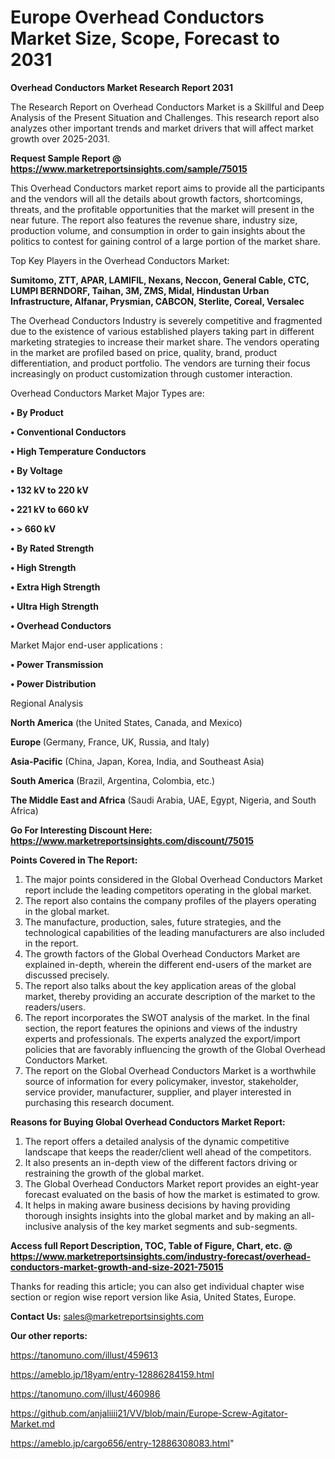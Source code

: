  # Europe Overhead Conductors Market Size, Scope, Forecast to 2031

<strong>Overhead Conductors Market Research Report 2031</strong>

The Research Report on Overhead Conductors Market is a Skillful and Deep Analysis of the Present Situation and Challenges. This research report also analyzes other important trends and market drivers that will affect market growth over 2025-2031.

<strong>Request Sample Report @ <a href=https://www.marketreportsinsights.com/sample/75015>https://www.marketreportsinsights.com/sample/75015</a></strong>

This Overhead Conductors market report aims to provide all the participants and the vendors will all the details about growth factors, shortcomings, threats, and the profitable opportunities that the market will present in the near future. The report also features the revenue share, industry size, production volume, and consumption in order to gain insights about the politics to contest for gaining control of a large portion of the market share.

Top Key Players in the Overhead Conductors Market:

<strong>Sumitomo, ZTT, APAR, LAMIFIL, Nexans, Neccon, General Cable, CTC, LUMPI BERNDORF, Taihan, 3M, ZMS, Midal, Hindustan Urban Infrastructure, Alfanar, Prysmian, CABCON, Sterlite, Coreal, Versalec</strong>

The Overhead Conductors Industry is severely competitive and fragmented due to the existence of various established players taking part in different marketing strategies to increase their market share. The vendors operating in the market are profiled based on price, quality, brand, product differentiation, and product portfolio. The vendors are turning their focus increasingly on product customization through customer interaction.

Overhead Conductors Market Major Types are:

<strong>• By Product

• Conventional Conductors

• High Temperature Conductors

• By Voltage

• 132 kV to 220 kV

• 221 kV to 660 kV

• > 660 kV

• By Rated Strength

• High Strength

• Extra High Strength

• Ultra High Strength

• Overhead Conductors</strong>

Market Major end-user applications :

<strong>• Power Transmission

• Power Distribution</strong>

Regional Analysis

</u><strong><b>North America</b></strong> (the United States, Canada, and Mexico)

<strong><b>Europe </b></strong>(Germany, France, UK, Russia, and Italy)

<strong><b>Asia-Pacific</b></strong> (China, Japan, Korea, India, and Southeast Asia)

<strong><b>South America</b></strong> (Brazil, Argentina, Colombia, etc.)

<strong><b>The Middle East and Africa</b></strong> (Saudi Arabia, UAE, Egypt, Nigeria, and South Africa)

<strong>Go For Interesting Discount Here: <a href=https://www.marketreportsinsights.com/discount/75015>https://www.marketreportsinsights.com/discount/75015</a></strong>

<strong>Points Covered in The Report:</strong>
<ol>
  <li>The major points considered in the Global Overhead Conductors Market report include the leading competitors operating in the global market.</li>
  <li>The report also contains the company profiles of the players operating in the global market.</li>
  <li>The manufacture, production, sales, future strategies, and the technological capabilities of the leading manufacturers are also included in the report.</li>
  <li>The growth factors of the Global Overhead Conductors Market are explained in-depth, wherein the different end-users of the market are discussed precisely.</li>
  <li>The report also talks about the key application areas of the global market, thereby providing an accurate description of the market to the readers/users.</li>
  <li>The report incorporates the SWOT analysis of the market. In the final section, the report features the opinions and views of the industry experts and professionals. The experts analyzed the export/import policies that are favorably influencing the growth of the Global Overhead Conductors Market.</li>
  <li>The report on the Global Overhead Conductors Market is a worthwhile source of information for every policymaker, investor, stakeholder, service provider, manufacturer, supplier, and player interested in purchasing this research document.</li>
</ol>
<strong>Reasons for Buying Global Overhead Conductors Market Report:</strong>

<ol>
  <li>The report offers a detailed analysis of the dynamic competitive landscape that keeps the reader/client well ahead of the competitors.</li>
  <li>It also presents an in-depth view of the different factors driving or restraining the growth of the global market.</li>
  <li>The Global Overhead Conductors Market report provides an eight-year forecast evaluated on the basis of how the market is estimated to grow.</li>
  <li>It helps in making aware business decisions by having providing thorough insights insights into the global market and by making an all-inclusive analysis of the key market segments and sub-segments.</li>
</ol>
<strong>Access full Report Description, TOC, Table of Figure, Chart, etc. @ <a href=https://www.marketreportsinsights.com/industry-forecast/overhead-conductors-market-growth-and-size-2021-75015>https://www.marketreportsinsights.com/industry-forecast/overhead-conductors-market-growth-and-size-2021-75015</a></strong>


Thanks for reading this article; you can also get individual chapter wise section or region wise report version like Asia, United States, Europe.

<strong>Contact Us:</strong>
sales@marketreportsinsights.com

<strong>Our other reports:</strong>

<a href=https://tanomuno.com/illust/459613>https://tanomuno.com/illust/459613</a>

<a href=https://ameblo.jp/18yam/entry-12886284159.html>https://ameblo.jp/18yam/entry-12886284159.html</a>

<a href=https://tanomuno.com/illust/460986>https://tanomuno.com/illust/460986</a>

<a href=https://github.com/anjaliiii21/VV/blob/main/Europe-Screw-Agitator-Market.md>https://github.com/anjaliiii21/VV/blob/main/Europe-Screw-Agitator-Market.md</a>

<a href=https://ameblo.jp/cargo656/entry-12886308083.html>https://ameblo.jp/cargo656/entry-12886308083.html</a>"
